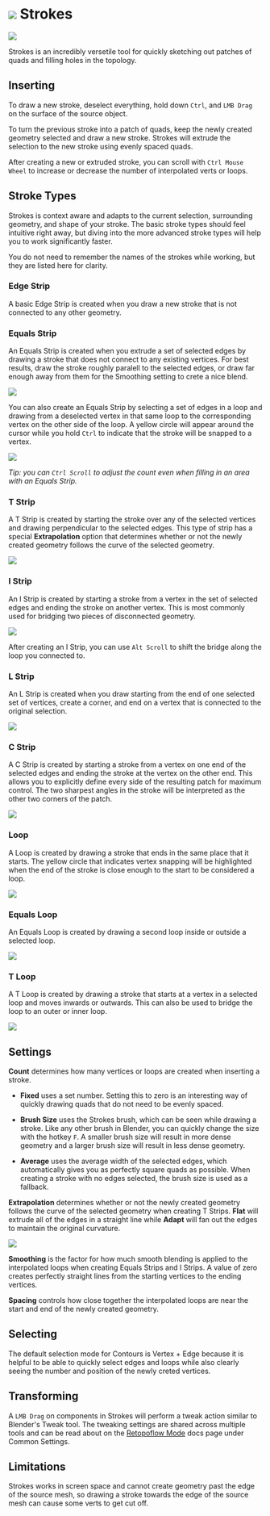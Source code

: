 # ![](/images/icons/strokes-icon.png) Strokes

![](images/strokes.jpg)

Strokes is an incredibly versetile tool for quickly sketching out patches of quads and filling holes in the topology.

## Inserting

To draw a new stroke, deselect everything, hold down `Ctrl`, and `LMB Drag` on the surface of the source object.

To turn the previous stroke into a patch of quads, keep the newly created geometry selected and draw a new stroke. Strokes will extrude the selection to the new stroke using evenly spaced quads.

After creating a new or extruded stroke, you can scroll with `Ctrl Mouse Wheel` to increase or decrease the number of interpolated verts or loops.


## Stroke Types

Strokes is context aware and adapts to the current selection, surrounding geometry, and shape of your stroke. The basic stroke types should feel intuitive right away, but diving into the more advanced stroke types will help you to work significantly faster.

You do not need to remember the names of the strokes while working, but they are listed here for clarity. 

### Edge Strip 

A basic Edge Strip is created when you draw a new stroke that is not connected to any other geometry.

### Equals Strip 

An Equals Strip is created when you extrude a set of selected edges by drawing a stroke that does not connect to any existing vertices. For best results, draw the stroke roughly paralell to the selected edges, or draw far enough away from them for the Smoothing setting to crete a nice blend.

![](images/strokes_equals_01.jpg)

You can also create an Equals Strip by selecting a set of edges in a loop and drawing from a deselected vertex in that same loop to the corresponding vertex on the other side of the loop. A yellow circle will appear around the cursor while you hold `Ctrl` to indicate that the stroke will be snapped to a vertex.

![](images/strokes_equals_02.jpg)

*Tip: you can `Ctrl Scroll` to adjust the count even when filling in an area with an Equals Strip.*

### T Strip

A T Strip is created by starting the stroke over any of the selected vertices and drawing perpendicular to the selected edges. This type of strip has a special **Extrapolation** option that determines whether or not the newly created geometry follows the curve of the selected geometry. 

![](images/strokes_t_01.jpg)

### I Strip

An I Strip is created by starting a stroke from a vertex in the set of selected edges and ending the stroke on another vertex. This is most commonly used for bridging two pieces of disconnected geometry.

![](images/strokes_i_01.jpg)

After creating an I Strip, you can use `Alt Scroll` to shift the bridge along the loop you connected to. 

### L Strip

An L Strip is created when you draw starting from the end of one selected set of vertices, create a corner, and end on a vertex that is connected to the original selection. 

![](images/strokes_L_01.jpg)

### C Strip

A C Strip is created by starting a stroke from a vertex on one end of the selected edges and ending the stroke at the vertex on the other end. This allows you to explicitly define every side of the resulting patch for maximum control. The two sharpest angles in the stroke will be interpreted as the other two corners of the patch.

![](images/strokes_c_01.jpg)

### Loop

A Loop is created by drawing a stroke that ends in the same place that it starts. The yellow circle that indicates vertex snapping will be highlighted when the end of the stroke is close enough to the start to be considered a loop.

![](images/strokes_loop.jpg)

### Equals Loop

An Equals Loop is created by drawing a second loop inside or outside a selected loop.

![](images/strokes_loop_equals.jpg)

### T Loop

A T Loop is created by drawing a stroke that starts at a vertex in a selected loop and moves inwards or outwards. This can also be used to bridge the loop to an outer or inner loop. 

![](images/strokes_loop_t.jpg)


## Settings

**Count** determines how many vertices or loops are created when inserting a stroke.

- **Fixed** uses a set number. Setting this to zero is an interesting way of quickly drawing quads that do not need to be evenly spaced.

- **Brush Size** uses the Strokes brush, which can be seen while drawing a stroke. Like any other brush in Blender, you can quickly change the size with the hotkey `F`. A smaller brush size will result in more dense geometry and a larger brush size will result in less dense geometry.

- **Average** uses the average width of the selected edges, which automatically gives you as perfectly square quads as possible. When creating a stroke with no edges selected, the brush size is used as a fallback.

**Extrapolation** determines whether or not the newly created geometry follows the curve of the selected geometry when creating T Strips. **Flat** will extrude all of the edges in a straight line while **Adapt** will fan out the edges to maintain the original curvature.

![](images/strokes_adapt.jpg)

**Smoothing** is the factor for how much smooth blending is applied to the interpolated loops when creating Equals Strips and I Strips. A value of zero creates perfectly straight lines from the starting vertices to the ending vertices.

**Spacing** controls how close together the interpolated loops are near the start and end of the newly created geometry.


## Selecting

The default selection mode for Contours is Vertex + Edge because it is helpful to be able to quickly select edges and loops while also clearly seeing the number and position of the newly creted vertices.


## Transforming

A `LMB Drag` on components in Strokes will perform a tweak action similar to Blender's Tweak tool. The tweaking settings are shared across multiple tools and can be read about on the [Retopoflow Mode](general.html) docs page under Common Settings.

## Limitations

Strokes works in screen space and cannot create geometry past the edge of the source mesh, so drawing a stroke towards the edge of the source mesh can cause some verts to get cut off.